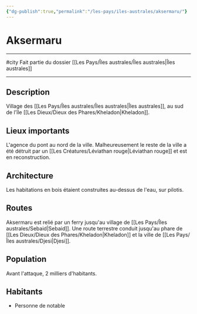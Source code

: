 ```yaml
---
{"dg-publish":true,"permalink":"/les-pays/iles-australes/aksermaru/"}
---
```


# Aksermaru
---
#city 
Fait partie du dossier [[Les Pays/Îles australes/Îles australes\|Îles australes]]

-------
## Description
Village des [[Les Pays/Îles australes/Îles australes\|Îles australes]], au sud de l'île [[Les Dieux/Dieux des Phares/Kheladon\|Kheladon]].
## Lieux importants
L'agence du pont au nord de la ville.
Malheureusement le reste de la ville a été détruit par un [[Les Créatures/Léviathan rouge\|Léviathan rouge]] et est en reconstruction.
## Architecture
Les habitations en bois étaient construites au-dessus de l'eau, sur pilotis.
## Routes
Aksermaru est relié par un ferry jusqu'au village de [[Les Pays/Îles australes/Sebaid\|Sebaid]].
Une route terrestre conduit jusqu'au phare de [[Les Dieux/Dieux des Phares/Kheladon\|Kheladon]] et la ville de [[Les Pays/Îles australes/Djesi\|Djesi]].
## Population
Avant l'attaque, 2 milliers d'habitants.
## Habitants
- Personne de notable